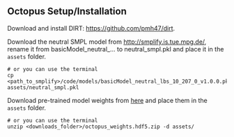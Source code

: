 ## Octopus Setup/Installation

Download and install DIRT: https://github.com/pmh47/dirt.

Download the neutral SMPL model from http://smplify.is.tue.mpg.de/, rename it from basicModel_neutral_... to neutral_smpl.pkl and place it in the `assets` folder.
```
# or you can use the terminal
cp <path_to_smplify>/code/models/basicModel_neutral_lbs_10_207_0_v1.0.0.pkl assets/neutral_smpl.pkl
```

Download pre-trained model weights from [here](https://drive.google.com/open?id=1_CwZo4i48t1TxIlIuUX3JDo6K7QdYI5r) and place them in the `assets` folder.

```
# or you can use the terminal
unzip <downloads_folder>/octopus_weights.hdf5.zip -d assets/
```

